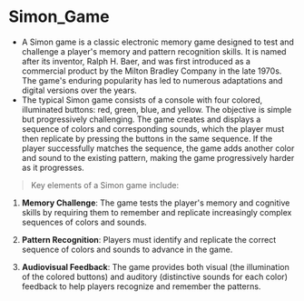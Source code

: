 # Simon_Game
- A Simon game is a classic electronic memory game designed to test and challenge a player's memory and pattern recognition skills. It is named after its inventor, Ralph H. Baer, and was first introduced as a commercial product by the Milton Bradley Company in the late 1970s. The game's enduring popularity has led to numerous adaptations and digital versions over the years.
- The typical Simon game consists of a  console with four colored, illuminated buttons: red, green, blue, and yellow. The objective is simple but progressively challenging. The game creates and displays a sequence of colors and corresponding sounds, which the player must then replicate by pressing the buttons in the same sequence. If the player successfully matches the sequence, the game adds another color and sound to the existing pattern, making the game progressively harder as it progresses.

> Key elements of a Simon game include:

1. **Memory Challenge**: The game tests the player's memory and cognitive skills by requiring them to remember and replicate increasingly complex sequences of colors and sounds.

2. **Pattern Recognition**: Players must identify and replicate the correct sequence of colors and sounds to advance in the game.

3. **Audiovisual Feedback**: The game provides both visual (the illumination of the colored buttons) and auditory (distinctive sounds for each color) feedback to help players recognize and remember the patterns.
